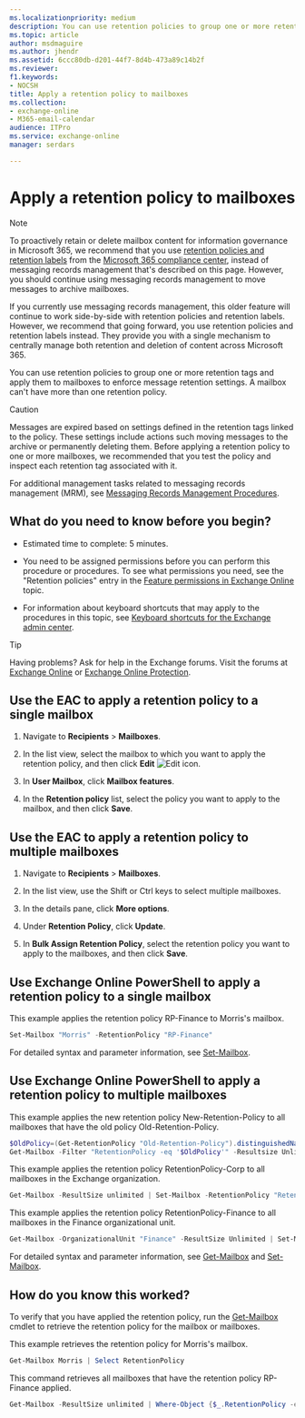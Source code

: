 ```yaml
---
ms.localizationpriority: medium
description: You can use retention policies to group one or more retention tags and apply them to mailboxes to enforce message retention settings. A mailbox can't have more than one retention policy.
ms.topic: article
author: msdmaguire
ms.author: jhendr
ms.assetid: 6ccc80db-d201-44f7-8d4b-473a89c14b2f
ms.reviewer: 
f1.keywords:
- NOCSH
title: Apply a retention policy to mailboxes
ms.collection: 
- exchange-online
- M365-email-calendar
audience: ITPro
ms.service: exchange-online
manager: serdars

---
```


# Apply a retention policy to mailboxes

> [!NOTE]
> To proactively retain or delete mailbox content for information governance in Microsoft 365, we recommend that you use [retention policies and retention labels](/microsoft-365/compliance/retention) from the [Microsoft 365 compliance center](https://compliance.microsoft.com), instead of messaging records management that's described on this page. However, you should continue using messaging records management to move messages to archive mailboxes.
> 
> If you currently use messaging records management, this older feature will continue to work side-by-side with retention policies and retention labels. However, we recommend that going forward, you use retention policies and retention labels instead. They provide you with a single mechanism to centrally manage both retention and deletion of content across Microsoft 365.

You can use retention policies to group one or more retention tags and apply them to mailboxes to enforce message retention settings. A mailbox can't have more than one retention policy.

> [!CAUTION]
> Messages are expired based on settings defined in the retention tags linked to the policy. These settings include actions such moving messages to the archive or permanently deleting them. Before applying a retention policy to one or more mailboxes, we recommended that you test the policy and inspect each retention tag associated with it.

For additional management tasks related to messaging records management (MRM), see [Messaging Records Management Procedures](/microsoft-365/compliance/inactive-mailboxes-in-office-365).

## What do you need to know before you begin?

- Estimated time to complete: 5 minutes.

- You need to be assigned permissions before you can perform this procedure or procedures. To see what permissions you need, see the "Retention policies" entry in the [Feature permissions in Exchange Online](../../permissions-exo/feature-permissions.md) topic.

- For information about keyboard shortcuts that may apply to the procedures in this topic, see [Keyboard shortcuts for the Exchange admin center](../../accessibility/keyboard-shortcuts-in-admin-center.md).

> [!TIP]
> Having problems? Ask for help in the Exchange forums. Visit the forums at [Exchange Online](/answers/topics/office-exchange-server-itpro.html) or [Exchange Online Protection](https://social.technet.microsoft.com/forums/forefront/home?forum=FOPE).

## Use the EAC to apply a retention policy to a single mailbox

1. Navigate to **Recipients** \> **Mailboxes**.

2. In the list view, select the mailbox to which you want to apply the retention policy, and then click **Edit** ![Edit icon](../../media/ITPro_EAC_EditIcon.gif).

3. In **User Mailbox**, click **Mailbox features**.

4. In the **Retention policy** list, select the policy you want to apply to the mailbox, and then click **Save**.

## Use the EAC to apply a retention policy to multiple mailboxes

1. Navigate to **Recipients** \> **Mailboxes**.

2. In the list view, use the Shift or Ctrl keys to select multiple mailboxes.

3. In the details pane, click **More options**.

4. Under **Retention Policy**, click **Update**.

5. In **Bulk Assign Retention Policy**, select the retention policy you want to apply to the mailboxes, and then click **Save**.

## Use Exchange Online PowerShell to apply a retention policy to a single mailbox

This example applies the retention policy RP-Finance to Morris's mailbox.

```PowerShell
Set-Mailbox "Morris" -RetentionPolicy "RP-Finance"
```

For detailed syntax and parameter information, see [Set-Mailbox](/powershell/module/exchange/set-mailbox).

## Use Exchange Online PowerShell to apply a retention policy to multiple mailboxes

This example applies the new retention policy New-Retention-Policy to all mailboxes that have the old policy Old-Retention-Policy.

```PowerShell
$OldPolicy=(Get-RetentionPolicy "Old-Retention-Policy").distinguishedName
Get-Mailbox -Filter "RetentionPolicy -eq '$OldPolicy'" -Resultsize Unlimited | Set-Mailbox -RetentionPolicy "New-Retention-Policy"
```

This example applies the retention policy RetentionPolicy-Corp to all mailboxes in the Exchange organization.

```PowerShell
Get-Mailbox -ResultSize unlimited | Set-Mailbox -RetentionPolicy "RetentionPolicy-Corp"
```

This example applies the retention policy RetentionPolicy-Finance to all mailboxes in the Finance organizational unit.

```PowerShell
Get-Mailbox -OrganizationalUnit "Finance" -ResultSize Unlimited | Set-Mailbox -RetentionPolicy "RetentionPolicy-Finance"
```

For detailed syntax and parameter information, see [Get-Mailbox](/powershell/module/exchange/get-mailbox) and [Set-Mailbox](/powershell/module/exchange/set-mailbox).

## How do you know this worked?

To verify that you have applied the retention policy, run the [Get-Mailbox](/powershell/module/exchange/get-mailbox) cmdlet to retrieve the retention policy for the mailbox or mailboxes.

This example retrieves the retention policy for Morris's mailbox.

```PowerShell
Get-Mailbox Morris | Select RetentionPolicy
```

This command retrieves all mailboxes that have the retention policy RP-Finance applied.

```PowerShell
Get-Mailbox -ResultSize unlimited | Where-Object {$_.RetentionPolicy -eq "RP-Finance"} | Format-Table Name,RetentionPolicy -Auto
```